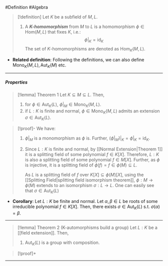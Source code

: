 #Definition #Algebra 

> [!definition]
> Let $K$ be a subfield of $M,L$. 
> 1. A ***$K$-homomorphism*** from $M$ to $L$ is a homomorphism $\phi\in \text{Hom}(M,L)$ that fixes $K$, i.e.:$$\phi|_{K}=\text{id}_{K}$$The set of $K$-homomorphisms are denoted as $\text{Hom}_{K}(M,L)$.
- **Related definition**: Following the definitions, we can also define $\text{Mono}_{K}(M,L), \text{Aut}_{K}(M)$ etc. 
---
##### Properties
> [!lemma] Theorem 1
> Let $K\subseteq M\subseteq L$. Then, 
> 1. for $\phi\in \text{Aut}_{K}(L)$, $\phi|_{M}\in \text{Mono}_{K}(M,L)$.
> 2. if $L:K$ is finite and normal, $\phi\in \text{Mono}_{K}(M,L)$ admits an extension $\sigma\in \text{Aut}_{K}(L)$.

> [!proof]-
> We have:
> 1. $\phi|_{M}$ is a monomorphism as $\phi$ is. Further, $(\phi|_{M})|_{K}=\phi|_{K}=\text{id}_{K}$.
> 2. Since $L:K$ is finite and normal, by [[Normal Extension|Theorem 1]] it is a splitting field of some polynomial $f\in K[X]$. Therefore, $L:K$ is also a splitting field of some polynomial $f\in M[X]$. Further, as $\phi$ is injective, it is a splitting field of $\phi(f)=f\in \phi(M)\subseteq L$. 
>    
>    As $L$ is a splitting field of $f$ over $K[X]\subseteq \phi(M)[X]$, using the [[Splitting Field|splitting field isomorphism theorem]], $\phi:M\to \phi(M)$ extends to an isomorphism $\sigma:L\to L$. One can easily see that $\sigma\in \text{Aut}_{K}(L)$
- **Corollary**: Let $L:K$ be finite and normal. Let $\alpha,\beta\in L$ be roots of some irreducible polynomial $f\in K[X]$. Then, there exists $\sigma\in \text{Aut}_{K}(L)$ s.t. $\sigma(\alpha)=\beta$. 
---
> [!lemma] Theorem 2 (K-automorphisms build a group)
> Let $L:K$ be a [[field extension]]. Then, 
> 1. $\text{Aut}_{K}(L)$ is a group with composition.

> [!proof]+
> 
---
